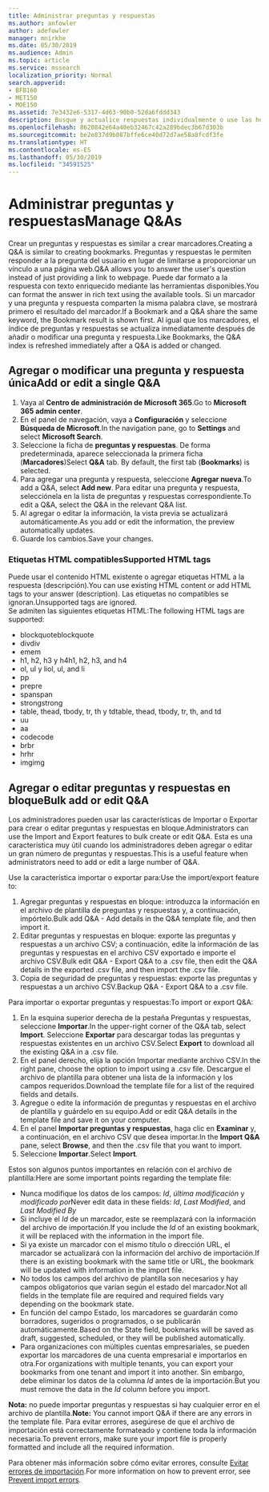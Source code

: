 ```yaml
---
title: Administrar preguntas y respuestas
ms.author: anfowler
author: adefowler
manager: mnirkhe
ms.date: 05/30/2019
ms.audience: Admin
ms.topic: article
ms.service: mssearch
localization_priority: Normal
search.appverid:
- BFB160
- MET150
- MOE150
ms.assetid: 7e3432e6-5317-4d63-90b0-52da6fddd343
description: Busque y actualice respuestas individualmente o use las herramientas disponibles de Búsqueda de Microsoft para editarlas todas a la vez
ms.openlocfilehash: 8620842e64a40eb32467c42a289bdec3b67d303b
ms.sourcegitcommit: be2e837d9b087bffe6ce40d72d7ae58a8fcdf3fe
ms.translationtype: HT
ms.contentlocale: es-ES
ms.lasthandoff: 05/30/2019
ms.locfileid: "34591525"
---
```

# <a name="manage-qas"></a><span data-ttu-id="7d780-103">Administrar preguntas y respuestas</span><span class="sxs-lookup"><span data-stu-id="7d780-103">Manage Q&As</span></span>

<span data-ttu-id="7d780-104">Crear un preguntas y respuestas es similar a crear marcadores.</span><span class="sxs-lookup"><span data-stu-id="7d780-104">Creating a Q&A is similar to creating bookmarks.</span></span> <span data-ttu-id="7d780-105">Preguntas y respuestas le permiten responder a la pregunta del usuario en lugar de limitarse a proporcionar un vínculo a una página web.</span><span class="sxs-lookup"><span data-stu-id="7d780-105">Q&A allows you to answer the user's question instead of just providing a link to webpage.</span></span> <span data-ttu-id="7d780-106">Puede dar formato a la respuesta con texto enriquecido mediante las herramientas disponibles.</span><span class="sxs-lookup"><span data-stu-id="7d780-106">You can format the answer in rich text using the available tools.</span></span> <span data-ttu-id="7d780-107">Si un marcador y una pregunta y respuesta comparten la misma palabra clave, se mostrará primero el resultado del marcador.</span><span class="sxs-lookup"><span data-stu-id="7d780-107">If a Bookmark and a Q&A share the same keyword, the Bookmark result is shown first.</span></span> <span data-ttu-id="7d780-108">Al igual que los marcadores, el índice de preguntas y respuestas se actualiza inmediatamente después de añadir o modificar una pregunta y respuesta.</span><span class="sxs-lookup"><span data-stu-id="7d780-108">Like Bookmarks, the Q&A index is refreshed immediately after a Q&A is added or changed.</span></span> 

## <a name="add-or-edit-a-single-qa"></a><span data-ttu-id="7d780-109">Agregar o modificar una pregunta y respuesta única</span><span class="sxs-lookup"><span data-stu-id="7d780-109">Add or edit a single Q&A</span></span>
1. <span data-ttu-id="7d780-110">Vaya al **Centro de administración de Microsoft 365**.</span><span class="sxs-lookup"><span data-stu-id="7d780-110">Go to **Microsoft 365 admin center**.</span></span>
1. <span data-ttu-id="7d780-111">En el panel de navegación, vaya a **Configuración** y seleccione **Búsqueda de Microsoft**.</span><span class="sxs-lookup"><span data-stu-id="7d780-111">In the navigation pane, go to **Settings** and select **Microsoft Search**.</span></span>
1. <span data-ttu-id="7d780-112">Seleccione la ficha de **preguntas y respuestas**. De forma predeterminada, aparece seleccionada la primera ficha (**Marcadores**)</span><span class="sxs-lookup"><span data-stu-id="7d780-112">Select **Q&A** tab. By default, the first tab (**Bookmarks**) is selected.</span></span>
1. <span data-ttu-id="7d780-113">Para agregar una pregunta y respuesta, seleccione **Agregar nueva**.</span><span class="sxs-lookup"><span data-stu-id="7d780-113">To add a Q&A, select **Add new**.</span></span>
<span data-ttu-id="7d780-114">Para editar una pregunta y respuesta, selecciónela en la lista de preguntas y respuestas correspondiente.</span><span class="sxs-lookup"><span data-stu-id="7d780-114">To edit a Q&A, select the Q&A in the relevant Q&A list.</span></span>
1. <span data-ttu-id="7d780-115">Al agregar o editar la información, la vista previa se actualizará automáticamente.</span><span class="sxs-lookup"><span data-stu-id="7d780-115">As you add or edit the information, the preview automatically updates.</span></span>
1. <span data-ttu-id="7d780-116">Guarde los cambios.</span><span class="sxs-lookup"><span data-stu-id="7d780-116">Save your changes.</span></span>

### <a name="supported-html-tags"></a><span data-ttu-id="7d780-117">Etiquetas HTML compatibles</span><span class="sxs-lookup"><span data-stu-id="7d780-117">Supported HTML tags</span></span>
<span data-ttu-id="7d780-118">Puede usar el contenido HTML existente o agregar etiquetas HTML a la respuesta (descripción).</span><span class="sxs-lookup"><span data-stu-id="7d780-118">You can use existing HTML content or add HTML tags to your answer (description).</span></span> <span data-ttu-id="7d780-119">Las etiquetas no compatibles se ignoran.</span><span class="sxs-lookup"><span data-stu-id="7d780-119">Unsupported tags are ignored.</span></span>  
<span data-ttu-id="7d780-120">Se admiten las siguientes etiquetas HTML:</span><span class="sxs-lookup"><span data-stu-id="7d780-120">The following HTML tags are supported:</span></span>
- <span data-ttu-id="7d780-121">blockquote</span><span class="sxs-lookup"><span data-stu-id="7d780-121">blockquote</span></span>
- <span data-ttu-id="7d780-122">div</span><span class="sxs-lookup"><span data-stu-id="7d780-122">div</span></span>
- <span data-ttu-id="7d780-123">em</span><span class="sxs-lookup"><span data-stu-id="7d780-123">em</span></span>
- <span data-ttu-id="7d780-124">h1, h2, h3 y h4</span><span class="sxs-lookup"><span data-stu-id="7d780-124">h1, h2, h3, and h4</span></span>
- <span data-ttu-id="7d780-125">ol, ul y li</span><span class="sxs-lookup"><span data-stu-id="7d780-125">ol, ul, and li</span></span>
- <span data-ttu-id="7d780-126">p</span><span class="sxs-lookup"><span data-stu-id="7d780-126">p</span></span>
- <span data-ttu-id="7d780-127">pre</span><span class="sxs-lookup"><span data-stu-id="7d780-127">pre</span></span>
- <span data-ttu-id="7d780-128">span</span><span class="sxs-lookup"><span data-stu-id="7d780-128">span</span></span>
- <span data-ttu-id="7d780-129">strong</span><span class="sxs-lookup"><span data-stu-id="7d780-129">strong</span></span>
- <span data-ttu-id="7d780-130">table, thead, tbody, tr, th y td</span><span class="sxs-lookup"><span data-stu-id="7d780-130">table, thead, tbody, tr, th, and td</span></span>
- <span data-ttu-id="7d780-131">u</span><span class="sxs-lookup"><span data-stu-id="7d780-131">u</span></span>
- <span data-ttu-id="7d780-132">a</span><span class="sxs-lookup"><span data-stu-id="7d780-132">a</span></span>
- <span data-ttu-id="7d780-133">code</span><span class="sxs-lookup"><span data-stu-id="7d780-133">code</span></span>
- <span data-ttu-id="7d780-134">br</span><span class="sxs-lookup"><span data-stu-id="7d780-134">br</span></span>
- <span data-ttu-id="7d780-135">hr</span><span class="sxs-lookup"><span data-stu-id="7d780-135">hr</span></span>
- <span data-ttu-id="7d780-136">img</span><span class="sxs-lookup"><span data-stu-id="7d780-136">img</span></span>

## <a name="bulk-add-or-edit-qas"></a><span data-ttu-id="7d780-137">Agregar o editar preguntas y respuestas en bloque</span><span class="sxs-lookup"><span data-stu-id="7d780-137">Bulk add or edit Q&A</span></span>
<span data-ttu-id="7d780-138">Los administradores pueden usar las características de Importar o Exportar para crear o editar preguntas y respuestas en bloque.</span><span class="sxs-lookup"><span data-stu-id="7d780-138">Administrators can use the Import and Export features to bulk create or edit Q&A.</span></span> <span data-ttu-id="7d780-139">Esta es una característica muy útil cuando los administradores deben agregar o editar un gran número de preguntas y respuestas.</span><span class="sxs-lookup"><span data-stu-id="7d780-139">This is a useful feature when administrators need to add or edit a large number of Q&A.</span></span> 

<span data-ttu-id="7d780-140">Use la característica importar o exportar para:</span><span class="sxs-lookup"><span data-stu-id="7d780-140">Use the import/export feature to:</span></span>
1. <span data-ttu-id="7d780-141">Agregar preguntas y respuestas en bloque: introduzca la información en el archivo de plantilla de preguntas y respuestas y, a continuación, impórtelo.</span><span class="sxs-lookup"><span data-stu-id="7d780-141">Bulk add Q&A - Add details in the Q&A template file, and then import it.</span></span>
1. <span data-ttu-id="7d780-142">Editar preguntas y respuestas en bloque: exporte las preguntas y respuestas a un archivo CSV; a continuación, edite la información de las preguntas y respuestas en el archivo CSV exportado e importe el archivo CSV.</span><span class="sxs-lookup"><span data-stu-id="7d780-142">Bulk edit Q&A - Export Q&A to a .csv file, then edit the Q&A details in the exported .csv file, and then import the .csv file.</span></span>
1. <span data-ttu-id="7d780-143">Copia de seguridad de preguntas y respuestas: exporte las preguntas y respuestas a un archivo CSV.</span><span class="sxs-lookup"><span data-stu-id="7d780-143">Backup Q&A - Export Q&A to a .csv file.</span></span>

<span data-ttu-id="7d780-144">Para importar o exportar preguntas y respuestas:</span><span class="sxs-lookup"><span data-stu-id="7d780-144">To import or export Q&A:</span></span>
1. <span data-ttu-id="7d780-145">En la esquina superior derecha de la pestaña Preguntas y respuestas, seleccione **Importar**.</span><span class="sxs-lookup"><span data-stu-id="7d780-145">In the upper-right corner of the Q&A tab, select **Import**.</span></span> <span data-ttu-id="7d780-146">Seleccione **Exportar** para descargar todas las preguntas y respuestas existentes en un archivo CSV.</span><span class="sxs-lookup"><span data-stu-id="7d780-146">Select **Export** to download all the existing Q&A in a .csv file.</span></span>
1. <span data-ttu-id="7d780-147">En el panel derecho, elija la opción Importar mediante archivo CSV.</span><span class="sxs-lookup"><span data-stu-id="7d780-147">In the right pane, choose the option to import using a .csv file.</span></span>
<span data-ttu-id="7d780-148">Descargue el archivo de plantilla para obtener una lista de la información y los campos requeridos.</span><span class="sxs-lookup"><span data-stu-id="7d780-148">Download the template file for a list of the required fields and details.</span></span> 
1. <span data-ttu-id="7d780-149">Agregue o edite la información de preguntas y respuestas en el archivo de plantilla y guárdelo en su equipo.</span><span class="sxs-lookup"><span data-stu-id="7d780-149">Add or edit Q&A details in the template file and save it on your computer.</span></span> 
1. <span data-ttu-id="7d780-150">En el panel **Importar preguntas y respuestas**, haga clic en **Examinar** y, a continuación, en el archivo CSV que desea importar.</span><span class="sxs-lookup"><span data-stu-id="7d780-150">In the **Import Q&A** pane, select **Browse**, and then the .csv file that you want to import.</span></span>
1. <span data-ttu-id="7d780-151">Seleccione **Importar**.</span><span class="sxs-lookup"><span data-stu-id="7d780-151">Select **Import**.</span></span>

<span data-ttu-id="7d780-152">Estos son algunos puntos importantes en relación con el archivo de plantilla:</span><span class="sxs-lookup"><span data-stu-id="7d780-152">Here are some important points regarding the template file:</span></span>
- <span data-ttu-id="7d780-153">Nunca modifique los datos de los campos: *Id*, *última modificación* y *modificado por*</span><span class="sxs-lookup"><span data-stu-id="7d780-153">Never edit data in these fields: *Id*, *Last Modified*, and *Last Modified By*</span></span>
- <span data-ttu-id="7d780-154">Si incluye el *Id* de un marcador, este se reemplazará con la información del archivo de importación.</span><span class="sxs-lookup"><span data-stu-id="7d780-154">If you include the *Id* of an existing bookmark, it will be replaced with the information in the import file.</span></span>
- <span data-ttu-id="7d780-155">Si ya existe un marcador con el mismo título o dirección URL, el marcador se actualizará con la información del archivo de importación.</span><span class="sxs-lookup"><span data-stu-id="7d780-155">If there is an existing bookmark with the same title or URL, the bookmark will be updated with information in the import file.</span></span>
- <span data-ttu-id="7d780-156">No todos los campos del archivo de plantilla son necesarios y hay campos obligatorios que varían según el estado del marcador.</span><span class="sxs-lookup"><span data-stu-id="7d780-156">Not all fields in the template file are required and required fields vary depending on the bookmark state.</span></span>
- <span data-ttu-id="7d780-157">En función del campo Estado, los marcadores se guardarán como borradores, sugeridos o programados, o se publicarán automáticamente.</span><span class="sxs-lookup"><span data-stu-id="7d780-157">Based on the State field, bookmarks will be saved as draft, suggested, scheduled, or they will be published automatically.</span></span>
- <span data-ttu-id="7d780-158">Para organizaciones con múltiples cuentas empresariales, se pueden exportar los marcadores de una cuenta empresarial e importarlos en otra.</span><span class="sxs-lookup"><span data-stu-id="7d780-158">For organizations with multiple tenants, you can export your bookmarks from one tenant and import it into another.</span></span> <span data-ttu-id="7d780-159">Sin embargo, debe eliminar los datos de la columna *Id* antes de la importación.</span><span class="sxs-lookup"><span data-stu-id="7d780-159">But you must remove the data in the *Id* column before you import.</span></span>

<span data-ttu-id="7d780-160">**Nota:** no puede importar preguntas y respuestas si hay cualquier error en el archivo de plantilla.</span><span class="sxs-lookup"><span data-stu-id="7d780-160">**Note:** You cannot import Q&A if there are any errors in the template file.</span></span> <span data-ttu-id="7d780-161">Para evitar errores, asegúrese de que el archivo de importación está correctamente formateado y contiene toda la información necesaria.</span><span class="sxs-lookup"><span data-stu-id="7d780-161">To prevent errors, make sure your import file is properly formatted and include all the required information.</span></span> 

<span data-ttu-id="7d780-162">Para obtener más información sobre cómo evitar errores, consulte [Evitar errores de importación](manage-bookmarks.md#prevent-import-errors).</span><span class="sxs-lookup"><span data-stu-id="7d780-162">For more information on how to prevent error, see [Prevent import errors](manage-bookmarks.md#prevent-import-errors).</span></span>
